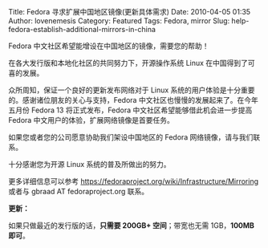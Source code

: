 Title: Fedora 寻求扩展中国地区镜像(更新具体需求)
Date: 2010-04-05 01:35
Author: lovenemesis
Category: Featured
Tags: Fedora, mirror
Slug: help-fedora-establish-additional-mirrors-in-china

Fedora 中文社区希望能增设在中国地区的镜像，需要您的帮助！

在各大发行版和本地化社区的共同努力下，开源操作系统 Linux
在中国得到了可喜的发展。

众所周知，保证一个良好的更新发布网络对于 Linux
系统的用户体验是十分重要的。感谢诸位朋友的关心与支持，Fedora
中文社区也慢慢的发展起来了。在今年五月份 Fedora 13 将正式发布，Fedora
中文社区希望能够借此机会进一步提高 Fedora
中文用户的体验，扩展网络镜像是首要任务。

如果您或者您的公司愿意协助我们架设中国地区的 Fedora
网络镜像，请与我们联系。

十分感谢您为开源 Linux 系统的普及所做出的努力。

更多详细信息可以参考
<https://fedoraproject.org/wiki/Infrastructure/Mirroring> 或者与 gbraad
AT fedoraproject.org 联系。

**更新：**

如果只做最近的发行版的话，**只需要 200GB+ 空间**；带宽也无需
1GB，**100MB 即可**。
